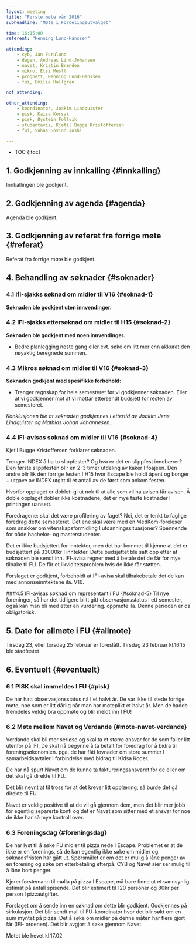 ```yaml
---
layout: meeting
title: "Første møte vår 2016"
subheadline: "Møte i Fordelingsutvalget"

time: 16:15:00
referent: "Henning Lund-Hanssen"

attending:
    - cyb, Jan Furulund
    - dagen, Andreas Lind-Johansen
    - navet, Kristin Brænden
    - mikro, Elsi Mestl
    - prognett, Henning Lund-Hanssen
    - fui, Emilie Hallgren

not_attending:

other_attending:
    - koordinator, Joakim Lindquister
    - pisk, Kaisa Korsak
    - pisk, Øystein Follvik
    - studentavis, Kjetil Bugge Kristoffersen
    - fui, Suhas Govind Joshi

---
```

* TOC
{:toc}

## 1. Godkjenning av innkalling {#innkalling}
Innkallingen ble godkjent.

## 2. Godkjenning av agenda {#agenda}
Agenda ble godkjent.

## 3. Godkjenning av referat fra forrige møte {#referat}
Referat fra forrige møte ble godkjent.

## 4. Behandling av søknader {#soknader}
### 4.1 Ifi-sjakks søknad om midler til V16 {#soknad-1}
**Søknaden ble godkjent uten innvendinger.**

### 4.2 IFI-sjakks ettersøknad om midler til H15 {#soknad-2}
**Søknaden ble godkjent med noen innvendinger.**
- Bedre planlegging neste gang eller evt. søke om litt mer enn akkurat den
nøyaktig beregnede summen.

### 4.3 Mikros søknad om midler til V16 {#soknad-3}
**Søknaden godkjent med spesifikke forbehold:**
- Trenger regnskap for hele semesteret før vi godkjenner søknaden. Eller at vi
godkjenner mot at vi mottar ettersendt budsjett for resten av semesteret.

*Konklusjonen ble at søknaden godkjennes I ettertid av Joakim Jens Lindquister
og Mathias Johan Johannesen.*

### 4.4 IFI-avisas søknad om midler til V16 {#soknad-4}
Kjetil Bugge Kristoffersen forklarer søknaden.

Trenger INDEX å ha to slippfester? Og hva er det en slippfest innebærer?
Den første slippfesten blir en 2-3 timer utdeling av kaker I foajéen. Den andre blir
lik den forrige festen I H15 hvor Escape ble holdt åpent og bonger + utgave av
INDEX utgitt til et antall av de først som ankom festen.

Hvorfor opplaget er doblet: gi ut nok til at alle som vil ha avisen får avisen. Å
doble opplaget dobler ikke kostnadene, det er mye faste kostnader I printingen
uansett.

Foredragene: skal det være profilering av faget?
Nei, det er tenkt to faglige foredrag dette semesteret. Det ene skal være med en
MedKom-foreleser som snakker om vitenskapsformidling I
utdanningssituasjoner? Spennende for både bachelor- og masterstudenter.

Det er ikke budsjettert for inntekter, men det har kommet til kjenne at det er
budsjettert på 33000kr I inntekter. Dette budsjettet ble satt opp etter at søknaden
ble sendt inn. IFI-avisa regner med å betale det de får for mye tilbake til FU. De
får et likviditetsproblem hvis de ikke får støtten.

Forslaget er godkjent, forbeholdt at IFI-avisa skal tilbakebetale det de kan med
annonseinntektene ila. V16.

###4.5 IFI-avisas søknad om representant i FU {#soknad-5}
Til nye foreninger, så har det tidligere blitt gitt observasjonsstatus I ett semester,
også kan man bli med etter en vurdering. oppmøte ila. Denne perioden er da
obligatorisk.

## 5. Date for allmøte i FU {#allmote}

Tirsdag 23, eller torsdag 25 februar er foreslått. Tirsdag 23 februar kl.16.15 ble
stadfestet

## 6. Eventuelt {#eventuelt}
### 6.1 PISK skal innmeldes I FU {#pisk}
De har hatt observasjonsstatus nå I et halvt år. De var ikke til stede forrige møte,
noe som er litt dårlig når man har møteplikt et halvt år. Men de hadde fremdeles
veldig bra oppmøte og blir meldt inn I FU!

### 6.2 Møte mellom Navet og Verdande {#mote-navet-verdande}
Verdande skal bli mer seriøse og skal ta et større ansvar for de som faller litt
utenfor på IFI. De skal nå begynne å ta betalt for foredrag for å bidra til
foreningsøkonomien. pga. de har fått lovnader om store summer I
samarbeidsavtaler I forbindelse med bidrag til Kidsa Koder.

De har nå spurt Navet om de kunne ta faktureringsansvaret for de eller om det
skal gå direkte til FU.

Det blir nevnt at til tross for at det krever litt opplæring, så burde det gå direkte til
FU.

Navet er veldig positive til at de vil gå gjennom dem, men det blir mer jobb for
egentlig separerte konti og det er Navet som sitter med et ansvar for noe de ikke
har så mye kontroll over.

### 6.3 Foreningsdag {#foreningsdag}
De har lyst til å søke FU midler til pizza nede I Escape. Problemet er at de ikke er
en forenings, så de kan egentlig ikke søke om midler og søknadsfristen har gått
ut. Spørsmålet er om det er mulig å låne penger av en forening og søke om
etterbetaling etterpå. CYB og Navet sier ser mulig til å låne bort penger.

Kjører førstemann til mølla på pizza I Escape, må bare finne ut et sannsynlig
estimat på antall spisende. Det blir estimert til 120 personer og 80kr per person I
pizzautgifter.

Forslaget om å sende inn en søknad om dette blir godkjent. Godkjennes på
sirkulasjon. Det blir sendt mail til FU-koordinator hvor det blir søkt om en sum myntet på pizza. Det å søke om midler på denne måten har flere gjort får (IFI-
ordenen). Det blir avgjort å søke gjennom Navet.

Møtet ble hevet kl.17.02
